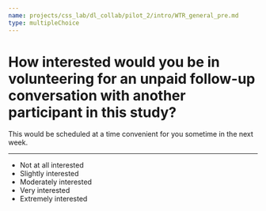 ```yaml
---
name: projects/css_lab/dl_collab/pilot_2/intro/WTR_general_pre.md
type: multipleChoice
---
```


# How interested would you be in volunteering for an unpaid follow-up conversation with another participant in this study?

This would be scheduled at a time convenient for you sometime in the next week.

---

- Not at all interested
- Slightly interested
- Moderately interested
- Very interested
- Extremely interested
